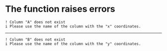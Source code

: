 # The function raises errors

    ! Column "A" does not exist
    i Please use the name of the column with the "x" coordinates.

---

    ! Column "B" does not exist
    i Please use the name of the column with the "y" coordinates.

